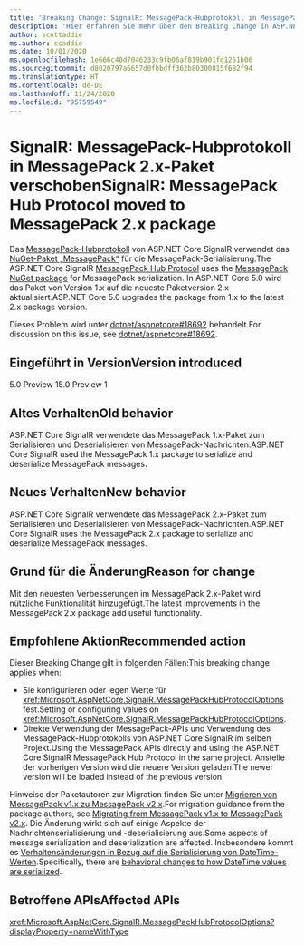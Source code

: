 ```yaml
---
title: 'Breaking Change: SignalR: MessagePack-Hubprotokoll in MessagePack 2.x-Paket verschoben'
description: 'Hier erfahren Sie mehr über den Breaking Change in ASP.NET Core 5.0 mit dem Titel „SignalR: MessagePack-Hubprotokoll in MessagePack 2.x-Paket verschoben'
author: scottaddie
ms.author: scaddie
ms.date: 10/01/2020
ms.openlocfilehash: 1e666c40d7046233c9fb06af819b901fd1251b06
ms.sourcegitcommit: d8020797a6657d0fbbdff362b80300815f682f94
ms.translationtype: HT
ms.contentlocale: de-DE
ms.lasthandoff: 11/24/2020
ms.locfileid: "95759549"
---
```

# <a name="signalr-messagepack-hub-protocol-moved-to-messagepack-2x-package"></a><span data-ttu-id="f93f0-103">SignalR: MessagePack-Hubprotokoll in MessagePack 2.x-Paket verschoben</span><span class="sxs-lookup"><span data-stu-id="f93f0-103">SignalR: MessagePack Hub Protocol moved to MessagePack 2.x package</span></span>

<span data-ttu-id="f93f0-104">Das [MessagePack-Hubprotokoll](/aspnet/core/signalr/messagepackhubprotocol) von ASP.NET Core SignalR verwendet das [NuGet-Paket „MessagePack“](https://www.nuget.org/packages/MessagePack) für die MessagePack-Serialisierung.</span><span class="sxs-lookup"><span data-stu-id="f93f0-104">The ASP.NET Core SignalR [MessagePack Hub Protocol](/aspnet/core/signalr/messagepackhubprotocol) uses the [MessagePack NuGet package](https://www.nuget.org/packages/MessagePack) for MessagePack serialization.</span></span> <span data-ttu-id="f93f0-105">In ASP.NET Core 5.0 wird das Paket von Version 1.x auf die neueste Paketversion 2.x aktualisiert.</span><span class="sxs-lookup"><span data-stu-id="f93f0-105">ASP.NET Core 5.0 upgrades the package from 1.x to the latest 2.x package version.</span></span>

<span data-ttu-id="f93f0-106">Dieses Problem wird unter [dotnet/aspnetcore#18692](https://github.com/dotnet/aspnetcore/issues/18692) behandelt.</span><span class="sxs-lookup"><span data-stu-id="f93f0-106">For discussion on this issue, see [dotnet/aspnetcore#18692](https://github.com/dotnet/aspnetcore/issues/18692).</span></span>

## <a name="version-introduced"></a><span data-ttu-id="f93f0-107">Eingeführt in Version</span><span class="sxs-lookup"><span data-stu-id="f93f0-107">Version introduced</span></span>

<span data-ttu-id="f93f0-108">5.0 Preview 1</span><span class="sxs-lookup"><span data-stu-id="f93f0-108">5.0 Preview 1</span></span>

## <a name="old-behavior"></a><span data-ttu-id="f93f0-109">Altes Verhalten</span><span class="sxs-lookup"><span data-stu-id="f93f0-109">Old behavior</span></span>

<span data-ttu-id="f93f0-110">ASP.NET Core SignalR verwendete das MessagePack 1.x-Paket zum Serialisieren und Deserialisieren von MessagePack-Nachrichten.</span><span class="sxs-lookup"><span data-stu-id="f93f0-110">ASP.NET Core SignalR used the MessagePack 1.x package to serialize and deserialize MessagePack messages.</span></span>

## <a name="new-behavior"></a><span data-ttu-id="f93f0-111">Neues Verhalten</span><span class="sxs-lookup"><span data-stu-id="f93f0-111">New behavior</span></span>

<span data-ttu-id="f93f0-112">ASP.NET Core SignalR verwendete das MessagePack 2.x-Paket zum Serialisieren und Deserialisieren von MessagePack-Nachrichten.</span><span class="sxs-lookup"><span data-stu-id="f93f0-112">ASP.NET Core SignalR uses the MessagePack 2.x package to serialize and deserialize MessagePack messages.</span></span>

## <a name="reason-for-change"></a><span data-ttu-id="f93f0-113">Grund für die Änderung</span><span class="sxs-lookup"><span data-stu-id="f93f0-113">Reason for change</span></span>

<span data-ttu-id="f93f0-114">Mit den neuesten Verbesserungen im MessagePack 2.x-Paket wird nützliche Funktionalität hinzugefügt.</span><span class="sxs-lookup"><span data-stu-id="f93f0-114">The latest improvements in the MessagePack 2.x package add useful functionality.</span></span>

## <a name="recommended-action"></a><span data-ttu-id="f93f0-115">Empfohlene Aktion</span><span class="sxs-lookup"><span data-stu-id="f93f0-115">Recommended action</span></span>

<span data-ttu-id="f93f0-116">Dieser Breaking Change gilt in folgenden Fällen:</span><span class="sxs-lookup"><span data-stu-id="f93f0-116">This breaking change applies when:</span></span>

* <span data-ttu-id="f93f0-117">Sie konfigurieren oder legen Werte für <xref:Microsoft.AspNetCore.SignalR.MessagePackHubProtocolOptions> fest.</span><span class="sxs-lookup"><span data-stu-id="f93f0-117">Setting or configuring values on <xref:Microsoft.AspNetCore.SignalR.MessagePackHubProtocolOptions>.</span></span>
* <span data-ttu-id="f93f0-118">Direkte Verwendung der MessagePack-APIs und Verwendung des MessagePack-Hubprotokolls von ASP.NET Core SignalR im selben Projekt.</span><span class="sxs-lookup"><span data-stu-id="f93f0-118">Using the MessagePack APIs directly and using the ASP.NET Core SignalR MessagePack Hub Protocol in the same project.</span></span> <span data-ttu-id="f93f0-119">Anstelle der vorherigen Version wird die neuere Version geladen.</span><span class="sxs-lookup"><span data-stu-id="f93f0-119">The newer version will be loaded instead of the previous version.</span></span>

<span data-ttu-id="f93f0-120">Hinweise der Paketautoren zur Migration finden Sie unter [Migrieren von MessagePack v1.x zu MessagePack v2.x](https://github.com/neuecc/MessagePack-CSharp/blob/master/doc/migration.md).</span><span class="sxs-lookup"><span data-stu-id="f93f0-120">For migration guidance from the package authors, see [Migrating from MessagePack v1.x to MessagePack v2.x](https://github.com/neuecc/MessagePack-CSharp/blob/master/doc/migration.md).</span></span> <span data-ttu-id="f93f0-121">Die Änderung wirkt sich auf einige Aspekte der Nachrichtenserialisierung und -deserialisierung aus.</span><span class="sxs-lookup"><span data-stu-id="f93f0-121">Some aspects of message serialization and deserialization are affected.</span></span> <span data-ttu-id="f93f0-122">Insbesondere kommt es [Verhaltensänderungen in Bezug auf die Serialisierung von DateTime-Werten](https://github.com/neuecc/MessagePack-CSharp/blob/master/doc/migration.md#behavioral-changes).</span><span class="sxs-lookup"><span data-stu-id="f93f0-122">Specifically, there are [behavioral changes to how DateTime values are serialized](https://github.com/neuecc/MessagePack-CSharp/blob/master/doc/migration.md#behavioral-changes).</span></span>

## <a name="affected-apis"></a><span data-ttu-id="f93f0-123">Betroffene APIs</span><span class="sxs-lookup"><span data-stu-id="f93f0-123">Affected APIs</span></span>

<xref:Microsoft.AspNetCore.SignalR.MessagePackHubProtocolOptions?displayProperty=nameWithType>

<!--

### Category

ASP.NET Core

### Affected APIs

`T:Microsoft.AspNetCore.SignalR.MessagePackHubProtocolOptions`

-->
